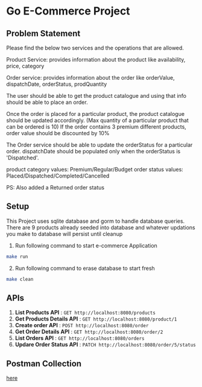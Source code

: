 # Go E-Commerce Project

## Problem Statement

<p>
Please find the below two services and the operations that are allowed.

Product Service: provides information about the product like availability, price, category

Order service: provides information about the order like orderValue, dispatchDate, orderStatus, prodQuantity

The user should be able to get the product catalogue and using that info should be able to place an order.

Once the order is placed for a particular product, the product catalogue should be updated accordingly.
(Max quantity of a particular product that can be ordered is 10)
If the order contains 3 premium different products, order value should be discounted by 10%

The Order service should be able to update the orderStatus for a particular order.
dispatchDate should be populated only when the orderStatus is 'Dispatched'.


product category values: Premium/Regular/Budget
order status values: Placed/Dispatched/Completed/Cancelled

PS: Also added a Returned order status
</p>


## Setup

This Project uses sqlite database and gorm to handle database queries.
There are 9 products already seeded into database and whatever updations you make to database will persist until cleanup


1. Run following command to start e-commerce Application
```bash
make run
```


2. Run following command to erase database to start fresh
```bash
make clean 
```


## APIs


1. <b>List Products API</b> : `GET http://localhost:8080/products`
2. <b>Get Products Details API</b> : `GET http://localhost:8080/product/1`
3. <b>Create order API</b> : `POST http://localhost:8080/order`
4. <b>Get Order Details API</b> : `GET http://localhost:8080/order/2`
5. <b>List Orders API</b> : `GET http://localhost:8080/orders`
6. <b>Updare Order Status API</b> : `PATCH http://localhost:8080/order/5/status`

## Postman Collection


[here](Go_E-Commerce.postman_collection.json)